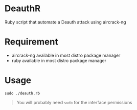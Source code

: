 # DeauthR
Ruby script that automate a Deauth attack using aircrack-ng
# Requirement
- aircrack-ng
available in most distro package manager  
- ruby
available in most distro package manager  
# Usage
`sudo ./deauth.rb`
> You will probably need `sudo` for the interface permissions
